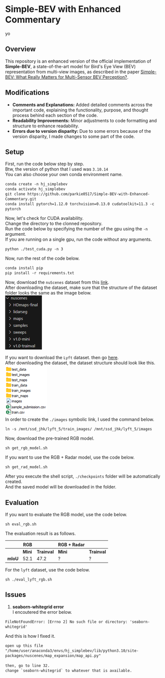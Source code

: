 # Simple-BEV with Enhanced Commentary
yo
## Overview

This repository is an enhanced version of the official implementation of **Simple-BEV**, a state-of-the-art model for Bird's Eye View (BEV) representation from multi-view images, as described in the paper [Simple-BEV: What Really Matters for Multi-Sensor BEV Perception?](https://arxiv.org/abs/2206.07959).


## Modifications

- **Comments and Explanations:** Added detailed comments across the important code, explaining the functionality, purpose, and thought process behind each section of the code.
- **Readability Improvements:** Minor adjustments to code formatting and structure to enhance readability.
- **Errors due to version disparity:** Due to some errors because of the version disparity, I made changes to some part of the code.

## Setup
First, run the code below step by step.  
Btw, the version of python that I used was `3.10.14`  
You can also choose your own conda environment name.  
```
conda create -n hj_simplebev
conda activate hj_simplebev
git clone https://github.com/parkie0517/Simple-BEV-with-Enhanced-Commentary.git
conda install pytorch=1.12.0 torchvision=0.13.0 cudatoolkit=11.3 -c pytorch
```
Now, let's check for CUDA availability.  
Change the directory to the clonned repository.  
Run the code below by specifying the number of the gpu using the `-n` argument.  
If you are running on a single gpu, run the code without any arguments.  
```
python ./test_cuda.py -n 3
```
Now, run the rest of the code below.  
```
conda install pip
pip install -r requirements.txt
```
Now, download the `nuScenes` dataset from this [link](https://www.nuscenes.org/download).  
After downloading the dataset, make sure that the structure of the dataset folder looks the same as the image below.    
![alt text](./images_for_readme/dataset_structure.png)  

If you want to download the `Lyft` dataset. then go [here](https://www.kaggle.com/competitions/3d-object-detection-for-autonomous-vehicles/data).  
After downloading the dataset, the dataset structure should look like this.  
![alt text](./images_for_readme/lyft_dataset_structure.png)  
In order to create the `./images` symbolic link, I used the command below.  
```
ln -s /mnt/ssd_jhk/lyft_5/train_images/ /mnt/ssd_jhk/lyft_5/images
```

Now, download the pre-trained RGB model.  
```
sh get_rgb_model.sh
```
If you want to use the RGB + Radar model, use the code below.  
```
sh get_rad_model.sh
```
After you execute the shell script, `./checkpoints` folder will be automatically created.  
And the saved model will be downloaded in the folder.  


## Evaluation
If you want to evaluate the RGB model, use the code below.  
```
sh eval_rgb.sh
```

The evaluation result is as follows.

|        | RGB         |          | RGB + Radar   |          |
|--------|-------------|----------|---------------|----------|
|        | **Mini**    | **Trainval** | **Mini**  | **Trainval** |
| **mIoU**   | 52.1        | 47.2     | ?             | ?        |


For the `lyft` dataset, use the code below.
```
sh ./eval_lyft_rgb.sh
```


## Issues
1. **seaborn-whitegrid error**  
I encoutered the error below.  
```
FileNotFoundError: [Errno 2] No such file or directory: 'seaborn-whitegrid'
```

And this is how I fixed it.  

```
open up this file
"/home/user/anaconda3/envs/hj_simplebev/lib/python3.10/site-packages/nuscenes/map_expansion/map_api.py"

then, go to line 32.
change `seaborn-whitegrid` to whatever that is available.
```